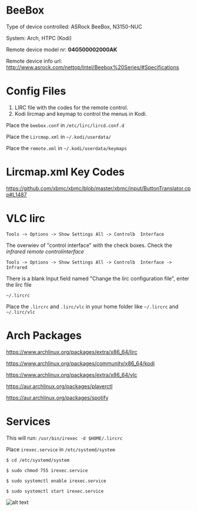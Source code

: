 # BeeBox

Type of device controlled: ASRock BeeBox, N3150-NUC

System: Arch, HTPC (Kodi)

Remote device model nr: **04G500002000AK**

Remote device info url: http://www.asrock.com/nettop/Intel/Beebox%20Series/#Specifications

# Config Files

1. LIRC file with the codes for the remote control.
2. Kodi lircmap and keymap to control the menus in Kodi.

Place the `beebox.conf` in `/etc/lirc/lircd.conf.d`

Place the `Lircmap.xml` in `~/.kodi/userdata/`

Place the `remote.xml` in `~/.kodi/userdata/keymaps`

# Lircmap.xml Key Codes

https://github.com/xbmc/xbmc/blob/master/xbmc/input/ButtonTranslator.cpp#L1487

# VLC lirc

`Tools -> Options -> Show Settings All -> Controlb  Interface`

The overwiev of "control interface" with the check boxes. Check the *infrared remote controlinterface*

`Tools -> Options -> Show Settings All -> Controlb  Interface -> Infrared`

There is a blank Input field named "Change the lirc configuration file", enter the lirc file

`~/.lircrc`

Place the `.lircrc` and `.lirc/vlc` in your home folder like `~/.lircrc` and `~/.lirc/vlc`

# Arch Packages

https://www.archlinux.org/packages/extra/x86_64/lirc

https://www.archlinux.org/packages/community/x86_64/kodi

https://www.archlinux.org/packages/extra/x86_64/vlc


https://aur.archlinux.org/packages/playerctl

https://aur.archlinux.org/packages/spotify


# Services

This will run: `/usr/bin/irexec -d $HOME/.lircrc`

Place `irexec.service` in `/etc/systemd/system`

`$ cd /etc/systemd/system`

`$ sudo chmod 755 irexec.service`

`$ sudo systemctl enable irexec.service`

`$ sudo systemctl start irexec.service`

![alt text](http://www.asrock.com/nettop/Accessories/Beebox%20Series.jpg "")






